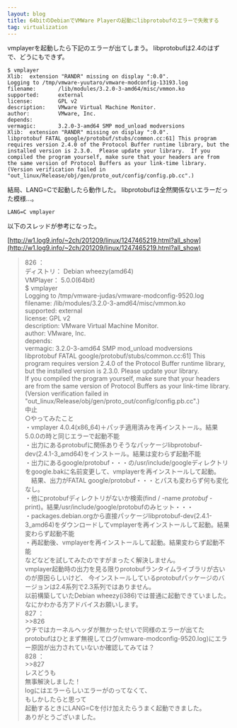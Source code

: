 ```yaml
---
layout: blog
title: 64bitのDebianでVMWare Playerの起動にlibprotobufのエラーで失敗する
tag: virtualization
---
```




vmplayerを起動したら下記のエラーが出てしまう。
libprotobufは2.4のはずで、どうにもできず。

    $ vmplayer
    Xlib:  extension "RANDR" missing on display ":0.0".
    Logging to /tmp/vmware-yuutaro/vmware-modconfig-13193.log
    filename:       /lib/modules/3.2.0-3-amd64/misc/vmmon.ko
    supported:      external
    license:        GPL v2
    description:    VMware Virtual Machine Monitor.
    author:         VMware, Inc.
    depends:        
    vermagic:       3.2.0-3-amd64 SMP mod_unload modversions 
    Xlib:  extension "RANDR" missing on display ":0.0".
    libprotobuf FATAL google/protobuf/stubs/common.cc:61] This program requires version 2.4.0 of the Protocol Buffer runtime library, but the installed version is 2.3.0.  Please update your library.  If you compiled the program yourself, make sure that your headers are from the same version of Protocol Buffers as your link-time library.  (Version verification failed in "out_linux/Release/obj/gen/proto_out/config/config.pb.cc".)

結局、LANG=Cで起動したら動作した。
libprotobufは全然関係ないエラーだった模様…。

    LANG=C vmplayer

以下のスレッドが参考になった。

[http://w1.log9.info/~2ch/201209/linux/1247465219.html?all_show](http://w1.log9.info/~2ch/201209/linux/1247465219.html?all_show)

> 826 ：  
>     ディストリ： Debian wheezy(amd64)  
>     VMPlayer： 5.0.0(64bit)  
>     $ vmplayer  
>     Logging to /tmp/vmware-judas/vmware-modconfig-9520.log  
>     filename: /lib/modules/3.2.0-3-amd64/misc/vmmon.ko  
>     supported: external  
>     license: GPL v2  
>     description: VMware Virtual Machine Monitor.  
>     author: VMware, Inc.  
>     depends:  
>     vermagic: 3.2.0-3-amd64 SMP mod_unload modversions  
>     libprotobuf FATAL google/protobuf/stubs/common.cc:61] This program requires version 2.4.0 of the Protocol Buffer runtime library, but the installed version is 2.3.0. Please update your library.  
>     If you compiled the program yourself, make sure that your headers are from the same version of Protocol Buffers as your link-time library. (Version verification failed in "out_linux/Release/obj/gen/proto_out/config/config.pb.cc".)  
>     中止  
>     ○やってみたこと  
>     ・vmplayer 4.0.4(x86_64)＋パッチ適用済みを再インストール。結果5.0.0の時と同じエラーで起動不能  
>     ・出力にあるprotobufに関係ありそうなパッケージlibprotobuf-dev(2.4.1-3_amd64)をインストール。結果は変わらず起動不能  
>     ・出力にあるgoogle/protobuf・・・の/usr/include/googleディレクトリをgoogle.bakに名前変更して、vmplayerを再インストールして起動。  
>     　結果、出力がFATAL google/protobuf・・・とパスも変わらず何も変化なし。  
>     ・他にprotobufディレクトリがないか検索(find / -name *protobuf* -print)。結果/usr/include/google/protobufのみヒット・・・  
>     ・packages.debian.orgから直接パッケージlibprotobuf-dev(2.4.1-3_amd64)をダウンロードしてvmplayerを再インストールして起動。結果変わらず起動不能  
>     ・再起動後、vmplayerを再インストールして起動。結果変わらず起動不能  
>     などなどを試してみたのですがまったく解決しません。  
>     vmplayer起動時の出力を見る限りprotobufランタイムライブラリが古いのが原因らしいけど、
>     今インストールしているprotobufパッケージのバージョンは2.4系列で2.3系列ではありません。  
>     以前構築していたDebian wheezy(i386)では普通に起動できていました。  
>     なにかわかる方アドバイスお願いします。  
> 827 ：  
>     >>826  
>     ウチではカーネルヘッダが無かったせいで同様のエラーが出てた  
>     protobufはひとまず無視してログ(vmware-modconfig-9520.log)にエラー原因が出力されていないか確認してみては？  
> 828 ：  
>     >>827  
>     レスどうも  
>     無事解決しました！  
>     logにはエラーらしいエラーがのってなくて、  
>     もしかしたらと思って  
>     起動するときにLANG=Cを付け加えたらうまく起動できました。  
>     ありがとうございました。   
